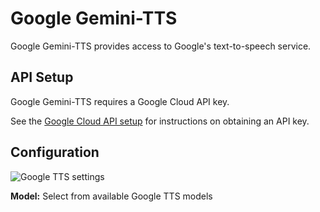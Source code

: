 # Google Gemini-TTS

Google Gemini-TTS provides access to Google's text-to-speech service.

## API Setup

Google Gemini-TTS requires a Google Cloud API key.

See the [Google Cloud API setup](/talemate/user-guide/apis/google/) for instructions on obtaining an API key.

## Configuration

![Google TTS settings](/talemate/img/0.32.0/google-tts-api-settings.png)

**Model:** Select from available Google TTS models